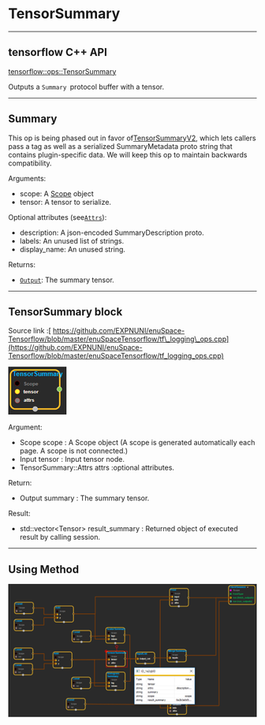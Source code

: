 # TensorSummary

---

## tensorflow C++ API

[tensorflow::ops::TensorSummary](https://www.tensorflow.org/api_docs/cc/class/tensorflow/ops/tensor-summary)

Outputs a `Summary `protocol buffer with a tensor.

---

## Summary

This op is being phased out in favor of[TensorSummaryV2](https://www.tensorflow.org/api_docs/cc/class/tensorflow/ops/tensor-summary-v2.html#classtensorflow_1_1ops_1_1_tensor_summary_v2), which lets callers pass a tag as well as a serialized SummaryMetadata proto string that contains plugin-specific data. We will keep this op to maintain backwards compatibility.

Arguments:

* scope: A [Scope](https://www.tensorflow.org/api_docs/cc/class/tensorflow/scope.html#classtensorflow_1_1_scope) object
* tensor: A tensor to serialize.

Optional attributes \(see[`Attrs`](https://www.tensorflow.org/api_docs/cc/struct/tensorflow/ops/tensor-summary/attrs.html#structtensorflow_1_1ops_1_1_tensor_summary_1_1_attrs)\):

* description: A json-encoded SummaryDescription proto.
* labels: An unused list of strings.
* display\_name: An unused string.

Returns:

* [`Output`](https://www.tensorflow.org/api_docs/cc/class/tensorflow/output.html#classtensorflow_1_1_output): The summary tensor.

---

## TensorSummary block

Source link :[ https://github.com/EXPNUNI/enuSpace-Tensorflow/blob/master/enuSpaceTensorflow/tf\_logging\_ops.cpp](https://github.com/EXPNUNI/enuSpace-Tensorflow/blob/master/enuSpaceTensorflow/tf_logging_ops.cpp)

![](/assets/logging_ops/logging_ops_tensorsymmary_symbol.png)

Argument:

* Scope scope : A Scope object \(A scope is generated automatically each page. A scope is not connected.\)
* Input tensor : Input tensor node.
* TensorSummary::Attrs attrs :optional attributes.

Return:

* Output summary : The summary tensor.

Result:

* std::vector&lt;Tensor&gt; result\_summary : Returned object of executed result by calling session.

---

## Using Method

![](/assets/logging_ops/logging_ops_tensorsummary_method.png)



